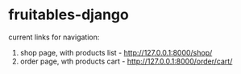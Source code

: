 # fruitables-django

current links for navigation:

1. shop page, with products list - http://127.0.0.1:8000/shop/
2. order page, wth products cart - http://127.0.0.1:8000/order/cart/
